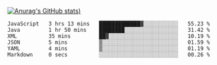 [![Anurag's GitHub stats](https://github-readme-stats.vercel.app/api?username=Old-Camel&show_icons=true&theme=dark))](https://github.com/anuraghazra/github-readme-stats)
<!--START_SECTION:waka-->

```text
JavaScript   3 hrs 13 mins   █████████████▓░░░░░░░░░░░   55.23 %
Java         1 hr 50 mins    ████████░░░░░░░░░░░░░░░░░   31.42 %
XML          35 mins         ██▓░░░░░░░░░░░░░░░░░░░░░░   10.19 %
JSON         5 mins          ▒░░░░░░░░░░░░░░░░░░░░░░░░   01.59 %
YAML         4 mins          ▒░░░░░░░░░░░░░░░░░░░░░░░░   01.19 %
Markdown     0 secs          ░░░░░░░░░░░░░░░░░░░░░░░░░   00.26 %
```

<!--END_SECTION:waka-->

